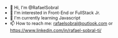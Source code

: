 - 👋 Hi, I'm @RafaelSobral
- 👀 I'm interested in Front-End or FullStack Jr.
- 🌱 I'm currently learning Javascript  
- 📫 How to reach me: rafaelsobral@outlook.com or https://www.linkedin.com/in/rafael-sobral-ti/
<!---
RafaelSobral/RafaelSobral is a ✨ special ✨ repository because its `README.md` (this file) appears on your GitHub profile.
You can click the Preview link to take a look at your changes.
--->
